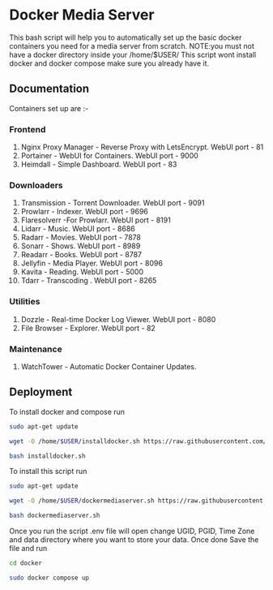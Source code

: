 
# Docker Media Server

This bash script will help you to automatically set up the basic docker containers you need for a media server from scratch.
NOTE:you must not have a docker directory inside your /home/$USER/
This script wont install docker and docker compose make sure you already have it.

## Documentation

Containers set up are :-
### Frontend

1. Nginx Proxy Manager - Reverse Proxy with LetsEncrypt. WebUI port - 81
2. Portainer - WebUI for Containers. WebUI port - 9000
3. Heimdall - Simple Dashboard. WebUI port - 83

### Downloaders

1. Transmission - Torrent Downloader. WebUI port - 9091
2. Prowlarr - Indexer. WebUI port - 9696
3. Flaresolverr -For Prowlarr.  WebUI port - 8191
4. Lidarr - Music. WebUI port - 8686
5. Radarr - Movies. WebUI port - 7878
6. Sonarr - Shows. WebUI port - 8989
7. Readarr - Books. WebUI port - 8787
8. Jellyfin - Media Player. WebUI port - 8096
9. Kavita - Reading. WebUI port - 5000
10. Tdarr - Transcoding . WebUI port - 8265

### Utilities

1. Dozzle - Real-time Docker Log Viewer. WebUI port - 8080
2. File Browser - Explorer. WebUI port - 82

### Maintenance

1. WatchTower - Automatic Docker Container Updates. 
## Deployment

To install docker and compose run
```bash
sudo apt-get update
```

```bash
wget -O /home/$USER/installdocker.sh https://raw.githubusercontent.com/Indian-Techie09/docker-media-server/main/installdocker.sh
```
```bash
bash installdocker.sh
```
To install this script run
```bash
sudo apt-get update
```

```bash
wget -O /home/$USER/dockermediaserver.sh https://raw.githubusercontent.com/Indian-Techie09/docker-media-server/main/docker-media-server.sh
```
```bash
bash dockermediaserver.sh
```
Once you run the script .env file will open change UGID, PGID, Time Zone and data directory where you want to store your data.
Once done Save the file and run
```bash
cd docker
```
```bash
sudo docker compose up
```
